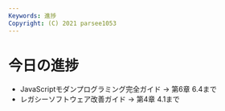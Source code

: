 ```yaml
---
Keywords: 進捗
Copyright: (C) 2021 parsee1053
---
```


# 今日の進捗
* JavaScriptモダンプログラミング完全ガイド → 第6章 6.4まで
* レガシーソフトウェア改善ガイド → 第4章 4.1まで
